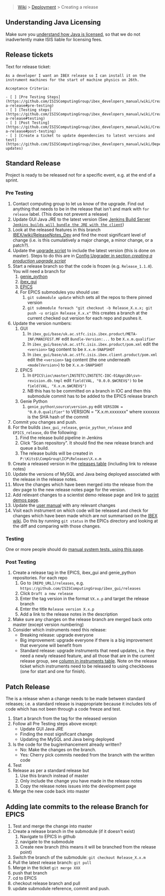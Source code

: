 > [Wiki](Home) > [Deployment](Deployment) > Creating a release

## Understanding Java Licensing
Make sure you [understand how Java is licensed](Understanding-Java-Licensing), so that we do not inadvertently make ISIS liable for licensing fees.

## Release tickets

Text for release ticket:

    As a developer I want an IBEX release so I can install it on the instrument machines for the start of machine physics on 26th.
    
    Acceptance Criteria:
    
    - [ ] [Pre Testing Steps](https://github.com/ISISComputingGroup/ibex_developers_manual/wiki/Creating-a-release#pre-testing)
    - [ ] [Testing steps](https://github.com/ISISComputingGroup/ibex_developers_manual/wiki/Creating-a-release#testing)
    - [ ] [Post Testing](https://github.com/ISISComputingGroup/ibex_developers_manual/wiki/Creating-a-release#post-testing)
    - [ ] [Create a ticket to update dependencies to latest versions and test](https://github.com/ISISComputingGroup/ibex_developers_manual/wiki/Dependency-updates)

## Standard Release

Project is ready to be released not for a specific event, e.g. at the end of a sprint.

### Pre Testing

1. Contact computing group to let us know of the upgrade. Find out anything that needs to be in the release that isn't and mark with `for release` label. (This does not prevent a release)
1. Update GUI Java JRE to the latest version (See [Jenkins Build Server `Jenkins builds will bundle the JRE with the client`](Jenkins-Build-Server))
1. Look at the released features in this branch [IBEX/wiki/ReleaseNotes_Dev](https://github.com/ISISComputingGroup/IBEX/wiki/ReleaseNotes_Dev) and find the most significant level of change (i.e. is this cumulatively a major change, a minor change, or a patch?).
1. Update the [upgrade script](https://github.com/ISISComputingGroup/EPICS-upgrade/blob/master/upgrade.py) to include the latest version (this is done on master). Steps to do this are in [Config Upgrader in section *creating a production upgrade script*](Config-Upgrader#creating-a-production-upgrade-script) 
1. Start a release branch so that the code is frozen (e.g. `Release_1.1.0`). You will need a branch for
    1. [genie_python](https://github.com/ISISComputingGroup/genie_python)
    1. [ibex_gui](https://github.com/ISISComputingGroup/ibex_gui)
    1. [EPICS](https://github.com/ISISComputingGroup/EPICS)
    1. For EPICS submodules you should use:
        1. `git submodule update` which sets all the repos to there pinned version
        1. `git submodule foreach "git checkout -b Release_X.x.x; git push -u origin Release_X.x.x"` this creates a branch at the current checked out version for each repo and pushes it.
1. Update the version numbers:
    1. GUI
        1. In `ibex_gui/base/uk.ac.stfc.isis.ibex.product/META-INF/MANIFEST.MF` edit `Bundle-Version:...` to be `X.x.m.qualifier`
        1. In `ibex_gui/base/uk.ac.stfc.isis.ibex.product/pom.xml` edit the `<version>` tag content to be `X.x.m-SNAPSHOT`
        1. In `ibex_gui/base/uk.ac.stfc.isis.ibex.client.product/pom.xml` edit the `<version>` tag content (the one underneath `<modelVersion>`) to be `X.x.m-SNAPSHOT`
    1. EPICS
        1. In `EPICS\ioc\master\INSTETC\INSTETC-IOC-01App\Db\svn-revision.db.tmpl` edit `field(VAL, "0.0.0.$WCREV$")` to be `field(VAL, "X.x.m.$WCREV$")`
        1. NB this has to be committed on a branch in IOC and then this submodule commit has to be added to the EPICS release branch
    1. Genie Python
        1. `genie_python\source\version.py` edit `VERSION = "0.0.0.qualifier"` to VERSION = "X.x.m.xxxxxxx" where xxxxxxx is the SHA hash of the commit
1. Commit you changes and push.
1. For the builds `ibex_gui_release`, `genie_python_release` and `EPICS_release`, do the following:
    1. Find the release build pipeline in Jenkins
    1. Click "Scan repository". It should find the new release branch and queue a build.
    1. The release builds will be created in `P:\Kits$\CompGroup\ICP\Releases\X.x.m`
1. Create a released version in the [releases table](https://github.com/ISISComputingGroup/IBEX/wiki#releases) (including link to release notes)
1. Update the versions of MySQL and Java being deployed associated with the release in the release notes.
1. Move the changes which have been merged into the release from the dev page to the new release notes page for the version. 
1. Add relevant changes to a scientist demo release page and link to [sprint demos page](https://github.com/ISISComputingGroup/IBEX/wiki/Timetable-for-sprint-demos).
1. Update the [user manual](https://github.com/ISISComputingGroup/ibex_user_manual/wiki) with any relevant changes
1. Visit each instrument on which code will be released and check for changes which have been made which are not summarised on the [IBEX wiki](https://github.com/ISISComputingGroup/IBEX/wiki#instrument-information). Do this by running `git status` in the EPICs directory and looking at the diff and comparing with those changes.

### Testing
One or more people should do [manual system tests, using this page](Manual-system-tests).

### Post Testing
1. Create a release tag in the EPICS, ibex_gui and genie_python repositories. For each repo
    1. Go to `[REPO_URL]/releases`, e.g. `https://github.com/ISISComputingGroup/ibex_gui/releases`
    1. Click `Draft a new release`
    1. Enter the tag version in the format `VX.x.p` and target the release branch
    1. Enter the title `Release version X.x.p`
    1. Add a link to the release notes in the description
1. Make sure any changes on the release branch are merged back onto master (except version numbering)
1. Consider which instruments need this release:
    * Breaking release: upgrade everyone
    * Big improvement:  upgrade everyone if there is a big improvement that everyone will benefit from
    * Standard release: upgrade instruments that need updates, i.e. they need a newly released feature, and all those that are in the current release group, see [column in instruments table](https://github.com/ISISComputingGroup/IBEX/wiki#instrument-information). Note on the release ticket which instruments need to be released to using checkboxes (one for start and one for finish).

## Patch Release

The is a release when a change needs to be made between standard releases; i.e. a standard release is inappropriate because it includes lots of code which has not been through a code freeze and test. 

1. Start a branch from the tag for the released version
1. Follow all Pre Testing steps above except:
    * Update GUI Java JRE
    * Finding the most significant change
    * Updating the MySQL and Java being deployed
1. Is the code for the bug/enhancement already written?
    * No: Make the changes on the branch.
    * Yes: Cherry pick commits needed from the branch with the written code
1. Test
1. Release as per a standard release but 
    1. Use this branch instead of master
    1. Only include the change you have made in the release notes
    1. Copy the release notes issues into the development page
1. Merge the new code back into master


## Adding late commits to the release Branch for EPICS

1. Test and merge the change into master
1. Create a release branch in the submodule (if it doesn't exist)
    1. Navigate to EPICS in github
    1. navigate to the submodule
    1. Create new branch (this means it will be branched from the release point)
1. Switch the branch of the submodule:  `git checkout Release_X.x.m`
1. Pull the latest release branch:  `git pull`
1. Merge in the ticket `git merge XXX`
1. push that branch
1. cd to EPICS
1. checkout release branch and pull
1. update submodule reference, commit and push.
